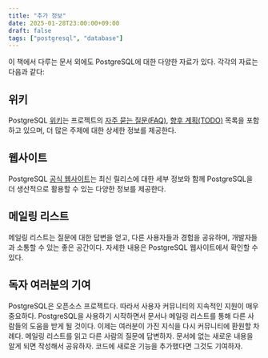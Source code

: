 ```yaml
---
title: "추가 정보"
date: 2025-01-28T23:00:00+09:00
draft: false
tags: ["postgresql", "database"]
---
```


이 책에서 다루는 문서 외에도 PostgreSQL에 대한 다양한 자료가 있다. 각각의 자료는 다음과 같다:

## 위키
PostgreSQL [위키](https://wiki.postgresql.org/)는 프로젝트의 [자주 묻는 질문(FAQ)](https://wiki.postgresql.org/wiki/Frequently_Asked_Questions), [향후 계획(TODO)](https://wiki.postgresql.org/wiki/Todo) 목록을 포함하고 있으며, 더 많은 주제에 대한 상세한 정보를 제공한다.

## 웹사이트
PostgreSQL [공식 웹사이트](https://www.postgresql.org/)는 최신 릴리스에 대한 세부 정보와 함께 PostgreSQL을 더 생산적으로 활용할 수 있는 다양한 정보를 제공한다.

## 메일링 리스트
메일링 리스트는 질문에 대한 답변을 얻고, 다른 사용자들과 경험을 공유하며, 개발자들과 소통할 수 있는 좋은 공간이다. 자세한 내용은 PostgreSQL 웹사이트에서 확인할 수 있다.

## 독자 여러분의 기여
PostgreSQL은 오픈소스 프로젝트다. 따라서 사용자 커뮤니티의 지속적인 지원이 매우 중요하다. PostgreSQL을 사용하기 시작하면서 문서나 메일링 리스트를 통해 다른 사람들의 도움을 받게 될 것이다. 이제는 여러분이 가진 지식을 다시 커뮤니티에 환원할 차례다. 메일링 리스트를 읽고 다른 사람의 질문에 답변하자. 문서에 없는 새로운 내용을 알게 되면 작성해서 공유하자. 코드에 새로운 기능을 추가했다면 그것도 기여하자.